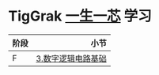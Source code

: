 # TigGrak [一生一芯](https://ysyx.oscc.cc/) 学习

| 阶段 | 小节 |
| :-----| ----: |
| F | [3.数字逻辑电路基础](/F/F3) |
